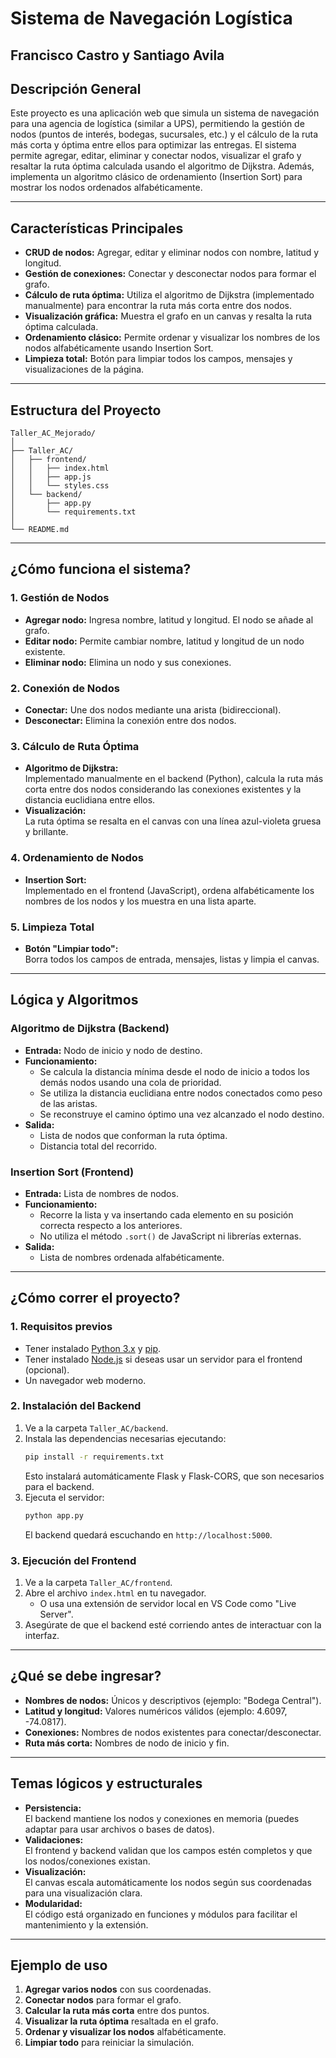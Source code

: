 # Sistema de Navegación Logística
## Francisco Castro y Santiago Avila
## Descripción General

Este proyecto es una aplicación web que simula un sistema de navegación para una agencia de logística (similar a UPS), permitiendo la gestión de nodos (puntos de interés, bodegas, sucursales, etc.) y el cálculo de la ruta más corta y óptima entre ellos para optimizar las entregas. El sistema permite agregar, editar, eliminar y conectar nodos, visualizar el grafo y resaltar la ruta óptima calculada usando el algoritmo de Dijkstra. Además, implementa un algoritmo clásico de ordenamiento (Insertion Sort) para mostrar los nodos ordenados alfabéticamente.

---

## Características Principales

- **CRUD de nodos:** Agregar, editar y eliminar nodos con nombre, latitud y longitud.
- **Gestión de conexiones:** Conectar y desconectar nodos para formar el grafo.
- **Cálculo de ruta óptima:** Utiliza el algoritmo de Dijkstra (implementado manualmente) para encontrar la ruta más corta entre dos nodos.
- **Visualización gráfica:** Muestra el grafo en un canvas y resalta la ruta óptima calculada.
- **Ordenamiento clásico:** Permite ordenar y visualizar los nombres de los nodos alfabéticamente usando Insertion Sort.
- **Limpieza total:** Botón para limpiar todos los campos, mensajes y visualizaciones de la página.

---

## Estructura del Proyecto

```
Taller_AC_Mejorado/
│
├── Taller_AC/
│   ├── frontend/
│   │   ├── index.html
│   │   ├── app.js
│   │   └── styles.css
│   └── backend/
│       ├── app.py
│       └── requirements.txt
│
└── README.md
```

---

## ¿Cómo funciona el sistema?

### 1. **Gestión de Nodos**

- **Agregar nodo:** Ingresa nombre, latitud y longitud. El nodo se añade al grafo.
- **Editar nodo:** Permite cambiar nombre, latitud y longitud de un nodo existente.
- **Eliminar nodo:** Elimina un nodo y sus conexiones.

### 2. **Conexión de Nodos**

- **Conectar:** Une dos nodos mediante una arista (bidireccional).
- **Desconectar:** Elimina la conexión entre dos nodos.

### 3. **Cálculo de Ruta Óptima**

- **Algoritmo de Dijkstra:**  
  Implementado manualmente en el backend (Python), calcula la ruta más corta entre dos nodos considerando las conexiones existentes y la distancia euclidiana entre ellos.
- **Visualización:**  
  La ruta óptima se resalta en el canvas con una línea azul-violeta gruesa y brillante.

### 4. **Ordenamiento de Nodos**

- **Insertion Sort:**  
  Implementado en el frontend (JavaScript), ordena alfabéticamente los nombres de los nodos y los muestra en una lista aparte.

### 5. **Limpieza Total**

- **Botón "Limpiar todo":**  
  Borra todos los campos de entrada, mensajes, listas y limpia el canvas.

---

## Lógica y Algoritmos

### Algoritmo de Dijkstra (Backend)

- **Entrada:** Nodo de inicio y nodo de destino.
- **Funcionamiento:**
  - Se calcula la distancia mínima desde el nodo de inicio a todos los demás nodos usando una cola de prioridad.
  - Se utiliza la distancia euclidiana entre nodos conectados como peso de las aristas.
  - Se reconstruye el camino óptimo una vez alcanzado el nodo destino.
- **Salida:**
  - Lista de nodos que conforman la ruta óptima.
  - Distancia total del recorrido.

### Insertion Sort (Frontend)

- **Entrada:** Lista de nombres de nodos.
- **Funcionamiento:**
  - Recorre la lista y va insertando cada elemento en su posición correcta respecto a los anteriores.
  - No utiliza el método `.sort()` de JavaScript ni librerías externas.
- **Salida:**
  - Lista de nombres ordenada alfabéticamente.

---

## ¿Cómo correr el proyecto?

### 1. **Requisitos previos**

- Tener instalado [Python 3.x](https://www.python.org/) y [pip](https://pip.pypa.io/en/stable/).
- Tener instalado [Node.js](https://nodejs.org/) si deseas usar un servidor para el frontend (opcional).
- Un navegador web moderno.

### 2. **Instalación del Backend**

1. Ve a la carpeta `Taller_AC/backend`.
2. Instala las dependencias necesarias ejecutando:
   ```bash
   pip install -r requirements.txt
   ```
   Esto instalará automáticamente Flask y Flask-CORS, que son necesarios para el backend.
3. Ejecuta el servidor:
   ```bash
   python app.py
   ```
   El backend quedará escuchando en `http://localhost:5000`.

### 3. **Ejecución del Frontend**

1. Ve a la carpeta `Taller_AC/frontend`.
2. Abre el archivo `index.html` en tu navegador.
   - O usa una extensión de servidor local en VS Code como "Live Server".
3. Asegúrate de que el backend esté corriendo antes de interactuar con la interfaz.

---

## ¿Qué se debe ingresar?

- **Nombres de nodos:** Únicos y descriptivos (ejemplo: "Bodega Central").
- **Latitud y longitud:** Valores numéricos válidos (ejemplo: 4.6097, -74.0817).
- **Conexiones:** Nombres de nodos existentes para conectar/desconectar.
- **Ruta más corta:** Nombres de nodo de inicio y fin.

---

## Temas lógicos y estructurales

- **Persistencia:**  
  El backend mantiene los nodos y conexiones en memoria (puedes adaptar para usar archivos o bases de datos).
- **Validaciones:**  
  El frontend y backend validan que los campos estén completos y que los nodos/conexiones existan.
- **Visualización:**  
  El canvas escala automáticamente los nodos según sus coordenadas para una visualización clara.
- **Modularidad:**  
  El código está organizado en funciones y módulos para facilitar el mantenimiento y la extensión.

---

## Ejemplo de uso

1. **Agregar varios nodos** con sus coordenadas.
2. **Conectar nodos** para formar el grafo.
3. **Calcular la ruta más corta** entre dos puntos.
4. **Visualizar la ruta óptima** resaltada en el grafo.
5. **Ordenar y visualizar los nodos** alfabéticamente.
6. **Limpiar todo** para reiniciar la simulación.
